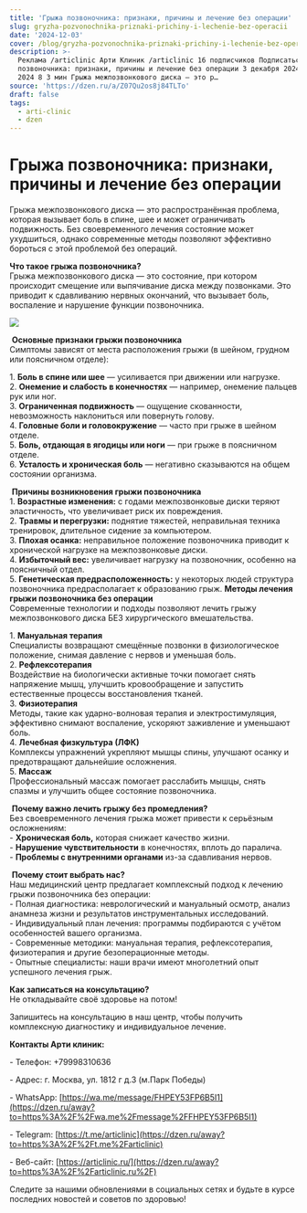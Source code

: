 ```yaml
---
title: 'Грыжа позвоночника: признаки, причины и лечение без операции'
slug: gryzha-pozvonochnika-priznaki-prichiny-i-lechenie-bez-operacii
date: '2024-12-03'
cover: /blog/gryzha-pozvonochnika-priznaki-prichiny-i-lechenie-bez-operacii/cover.jpg
description: >-
  Реклама /articlinic Арти Клиник /articlinic 16 подписчиков Подписаться Грыжа
  позвоночника: признаки, причины и лечение без операции 3 декабря 20243 дек
  2024 8 3 мин Грыжа межпозвонкового диска — это р…
source: 'https://dzen.ru/a/Z07Qu2os8j84TLTo'
draft: false
tags:
  - arti-clinic
  - dzen
---
```


# Грыжа позвоночника: признаки, причины и лечение без операции

Грыжа межпозвонкового диска — это распространённая проблема, которая вызывает боль в спине, шее и может ограничивать подвижность. Без своевременного лечения состояние может ухудшиться, однако современные методы позволяют эффективно бороться с этой проблемой без операций.

**Что такое грыжа позвоночника?**  
Грыжа межпозвонкового диска — это состояние, при котором происходит смещение или выпячивание диска между позвонками. Это приводит к сдавливанию нервных окончаний, что вызывает боль, воспаление и нарушение функции позвоночника.

![](/blog/gryzha-pozvonochnika-priznaki-prichiny-i-lechenie-bez-operacii/img-0.jpg)

 **Основные признаки грыжи позвоночника**  
Симптомы зависят от места расположения грыжи (в шейном, грудном или поясничном отделе):  
  
1. **Боль в спине или шее** — усиливается при движении или нагрузке.  
2. **Онемение и слабость в конечностях** — например, онемение пальцев рук или ног.  
3. **Ограниченная подвижность** — ощущение скованности, невозможность наклониться или повернуть голову.  
4. **Головные боли и головокружение** — часто при грыже в шейном отделе.  
5. **Боль, отдающая в ягодицы или ноги** — при грыже в поясничном отделе.  
6. **Усталость и хроническая боль** — негативно сказываются на общем состоянии организма.  
  
 **Причины возникновения грыжи позвоночника**  
1. **Возрастные изменения:** с годами межпозвонковые диски теряют эластичность, что увеличивает риск их повреждения.  
2. **Травмы и перегрузки:** поднятие тяжестей, неправильная техника тренировок, длительное сидение за компьютером.  
3. **Плохая осанка:** неправильное положение позвоночника приводит к хронической нагрузке на межпозвонковые диски.  
4. **Избыточный вес:** увеличивает нагрузку на позвоночник, особенно на поясничный отдел.  
5. **Генетическая предрасположенность:** у некоторых людей структура позвоночника предрасполагает к образованию грыж. **Методы лечения грыжи позвоночника без операции**  
Современные технологии и подходы позволяют лечить грыжу межпозвонкового диска БЕЗ хирургического вмешательства.  
  
1. **Мануальная терапия**  
Специалисты возвращают смещённые позвонки в физиологическое положение, снимая давление с нервов и уменьшая боль.  
2. **Рефлексотерапия**  
Воздействие на биологически активные точки помогает снять напряжение мышц, улучшить кровообращение и запустить естественные процессы восстановления тканей.  
3. **Физиотерапия**  
Методы, такие как ударно-волновая терапия и электростимуляция, эффективно снимают воспаление, ускоряют заживление и уменьшают боль.  
4. **Лечебная физкультура (ЛФК)**  
Комплексы упражнений укрепляют мышцы спины, улучшают осанку и предотвращают дальнейшие осложнения.  
5. **Массаж**  
Профессиональный массаж помогает расслабить мышцы, снять спазмы и улучшить общее состояние позвоночника.  
  
 **Почему важно лечить грыжу без промедления?**  
Без своевременного лечения грыжа может привести к серьёзным осложнениям:  
\- **Хроническая боль,** которая снижает качество жизни.  
\- **Нарушение чувствительности** в конечностях, вплоть до паралича.  
\- **Проблемы с внутренними органами** из-за сдавливания нервов.  
  
 **Почему стоит выбрать нас?**  
Наш медицинский центр предлагает комплексный подход к лечению грыжи позвоночника без операции:  
\- Полная диагностика: неврологический и мануальный осмотр, анализ анамнеза жизни и результатов инструментальных исследований.  
\- Индивидуальный план лечения: программы подбираются с учётом особенностей вашего организма.  
\- Современные методики: мануальная терапия, рефлексотерапия, физиотерапия и другие безоперационные методы.  
\- Опытные специалисты: наши врачи имеют многолетний опыт успешного лечения грыж.

  
**Как записаться на консультацию?**  
Не откладывайте своё здоровье на потом!

Запишитесь на консультацию в наш центр, чтобы получить комплексную диагностику и индивидуальное лечение.

**Контакты Арти клиник:**

\- Телефон: +79998310636

\- Адрес: г. Москва, ул. 1812 г д.3 (м.Парк Победы)

\- WhatsApp: [https://wa.me/message/FHPEY53FP6B5I1](https://dzen.ru/away?to=https%3A%2F%2Fwa.me%2Fmessage%2FFHPEY53FP6B5I1)

\- Telegram: [https://t.me/articlinic](https://dzen.ru/away?to=https%3A%2F%2Ft.me%2Farticlinic)

\- Веб-сайт: [https://articlinic.ru/](https://dzen.ru/away?to=https%3A%2F%2Farticlinic.ru%2F)

Следите за нашими обновлениями в социальных сетях и будьте в курсе последних новостей и советов по здоровью!